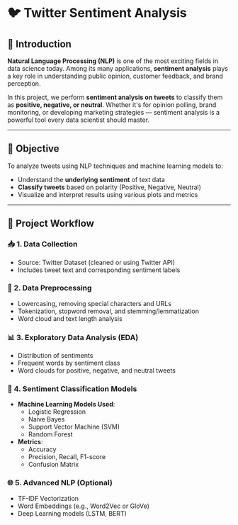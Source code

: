 # 🐦 Twitter Sentiment Analysis 
 
## 📌 Introduction

**Natural Language Processing (NLP)** is one of the most exciting fields in data science today. Among its many applications, **sentiment analysis** plays a key role in understanding public opinion, customer feedback, and brand perception.

In this project, we perform **sentiment analysis on tweets** to classify them as **positive, negative, or neutral**. Whether it's for opinion polling, brand monitoring, or developing marketing strategies — sentiment analysis is a powerful tool every data scientist should master.

---

## 🎯 Objective

To analyze tweets using NLP techniques and machine learning models to:
- Understand the **underlying sentiment** of text data
- **Classify tweets** based on polarity (Positive, Negative, Neutral)
- Visualize and interpret results using various plots and metrics

---

## 🧰 Project Workflow

### 📥 1. Data Collection
- Source: Twitter Dataset (cleaned or using Twitter API)
- Includes tweet text and corresponding sentiment labels

### 🔧 2. Data Preprocessing
- Lowercasing, removing special characters and URLs
- Tokenization, stopword removal, and stemming/lemmatization
- Word cloud and text length analysis

### 📊 3. Exploratory Data Analysis (EDA)
- Distribution of sentiments
- Frequent words by sentiment class
- Word clouds for positive, negative, and neutral tweets

### 🧠 4. Sentiment Classification Models
- **Machine Learning Models Used**:
  - Logistic Regression
  - Naive Bayes
  - Support Vector Machine (SVM)
  - Random Forest
- **Metrics**:
  - Accuracy
  - Precision, Recall, F1-score
  - Confusion Matrix

### 🌐 5. Advanced NLP (Optional)
- TF-IDF Vectorization
- Word Embeddings (e.g., Word2Vec or GloVe)
- Deep Learning models (LSTM, BERT)
